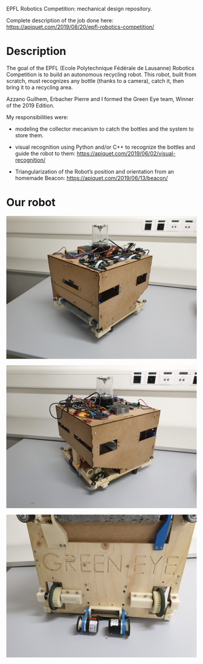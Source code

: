 EPFL Robotics Competition: mechanical design repository. 

Complete description of the job done here: https://apiquet.com/2019/08/20/epfl-robotics-competition/

# Description

The goal of the EPFL (Ecole Polytechnique Fédérale de Lausanne) Robotics Competition is to build an autonomous recycling robot.  This robot, built from scratch, must recognizes any bottle (thanks to a camera), catch it, then bring it to a recycling area.

Azzano Guilhem, Erbacher Pierre and I formed the Green Eye team, Winner of the 2019 Edition.

My responsibilities were:

- modeling the collector mecanism to catch the bottles and the system to store them.

- visual recognition using Python and/or C++ to recognize the bottles and guide the robot to them: https://apiquet.com/2019/06/02/visual-recognition/

- Triangularization of the Robot’s position and orientation from an homemade Beacon: https://apiquet.com/2019/06/13/beacon/

# Our robot

![](Pictures/Front_Left.jpg)

![](Pictures/RL_Side.jpg)

![](Pictures/Bottom.jpg)

